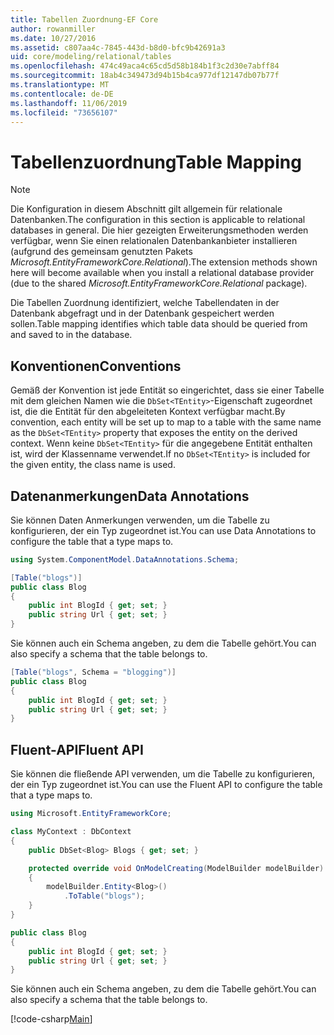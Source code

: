```yaml
---
title: Tabellen Zuordnung-EF Core
author: rowanmiller
ms.date: 10/27/2016
ms.assetid: c807aa4c-7845-443d-b8d0-bfc9b42691a3
uid: core/modeling/relational/tables
ms.openlocfilehash: 474c49aca4c65cd5d58b184b1f3c2d30e7abff84
ms.sourcegitcommit: 18ab4c349473d94b15b4ca977df12147db07b77f
ms.translationtype: MT
ms.contentlocale: de-DE
ms.lasthandoff: 11/06/2019
ms.locfileid: "73656107"
---
```

# <a name="table-mapping"></a><span data-ttu-id="a19ed-102">Tabellenzuordnung</span><span class="sxs-lookup"><span data-stu-id="a19ed-102">Table Mapping</span></span>

> [!NOTE]  
> <span data-ttu-id="a19ed-103">Die Konfiguration in diesem Abschnitt gilt allgemein für relationale Datenbanken.</span><span class="sxs-lookup"><span data-stu-id="a19ed-103">The configuration in this section is applicable to relational databases in general.</span></span> <span data-ttu-id="a19ed-104">Die hier gezeigten Erweiterungsmethoden werden verfügbar, wenn Sie einen relationalen Datenbankanbieter installieren (aufgrund des gemeinsam genutzten Pakets *Microsoft.EntityFrameworkCore.Relational*).</span><span class="sxs-lookup"><span data-stu-id="a19ed-104">The extension methods shown here will become available when you install a relational database provider (due to the shared *Microsoft.EntityFrameworkCore.Relational* package).</span></span>

<span data-ttu-id="a19ed-105">Die Tabellen Zuordnung identifiziert, welche Tabellendaten in der Datenbank abgefragt und in der Datenbank gespeichert werden sollen.</span><span class="sxs-lookup"><span data-stu-id="a19ed-105">Table mapping identifies which table data should be queried from and saved to in the database.</span></span>

## <a name="conventions"></a><span data-ttu-id="a19ed-106">Konventionen</span><span class="sxs-lookup"><span data-stu-id="a19ed-106">Conventions</span></span>

<span data-ttu-id="a19ed-107">Gemäß der Konvention ist jede Entität so eingerichtet, dass sie einer Tabelle mit dem gleichen Namen wie die `DbSet<TEntity>`-Eigenschaft zugeordnet ist, die die Entität für den abgeleiteten Kontext verfügbar macht.</span><span class="sxs-lookup"><span data-stu-id="a19ed-107">By convention, each entity will be set up to map to a table with the same name as the `DbSet<TEntity>` property that exposes the entity on the derived context.</span></span> <span data-ttu-id="a19ed-108">Wenn keine `DbSet<TEntity>` für die angegebene Entität enthalten ist, wird der Klassenname verwendet.</span><span class="sxs-lookup"><span data-stu-id="a19ed-108">If no `DbSet<TEntity>` is included for the given entity, the class name is used.</span></span>

## <a name="data-annotations"></a><span data-ttu-id="a19ed-109">Datenanmerkungen</span><span class="sxs-lookup"><span data-stu-id="a19ed-109">Data Annotations</span></span>

<span data-ttu-id="a19ed-110">Sie können Daten Anmerkungen verwenden, um die Tabelle zu konfigurieren, der ein Typ zugeordnet ist.</span><span class="sxs-lookup"><span data-stu-id="a19ed-110">You can use Data Annotations to configure the table that a type maps to.</span></span>

``` csharp
using System.ComponentModel.DataAnnotations.Schema;

[Table("blogs")]
public class Blog
{
    public int BlogId { get; set; }
    public string Url { get; set; }
}
```

<span data-ttu-id="a19ed-111">Sie können auch ein Schema angeben, zu dem die Tabelle gehört.</span><span class="sxs-lookup"><span data-stu-id="a19ed-111">You can also specify a schema that the table belongs to.</span></span>

``` csharp
[Table("blogs", Schema = "blogging")]
public class Blog
{
    public int BlogId { get; set; }
    public string Url { get; set; }
}
```

## <a name="fluent-api"></a><span data-ttu-id="a19ed-112">Fluent-API</span><span class="sxs-lookup"><span data-stu-id="a19ed-112">Fluent API</span></span>

<span data-ttu-id="a19ed-113">Sie können die fließende API verwenden, um die Tabelle zu konfigurieren, der ein Typ zugeordnet ist.</span><span class="sxs-lookup"><span data-stu-id="a19ed-113">You can use the Fluent API to configure the table that a type maps to.</span></span>

``` csharp
using Microsoft.EntityFrameworkCore;

class MyContext : DbContext
{
    public DbSet<Blog> Blogs { get; set; }

    protected override void OnModelCreating(ModelBuilder modelBuilder)
    {
        modelBuilder.Entity<Blog>()
            .ToTable("blogs");
    }
}

public class Blog
{
    public int BlogId { get; set; }
    public string Url { get; set; }
}
```

<span data-ttu-id="a19ed-114">Sie können auch ein Schema angeben, zu dem die Tabelle gehört.</span><span class="sxs-lookup"><span data-stu-id="a19ed-114">You can also specify a schema that the table belongs to.</span></span>

[!code-csharp[Main](../../../../samples/core/Modeling/FluentAPI/Relational/TableAndSchema.cs?name=Table&highlight=2)]
